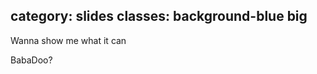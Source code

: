 category: slides
classes: background-blue big
---

<span class="smaller black">Wanna show me what it can</span>

<span class="kw"><span class="red">Baba</span>Doo?</span>

